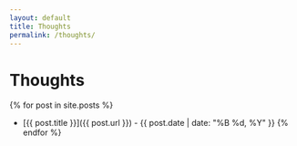 ```yaml
---
layout: default
title: Thoughts
permalink: /thoughts/
---
```


# Thoughts

{% for post in site.posts %}
- [{{ post.title }}]({{ post.url }}) - {{ post.date | date: "%B %d, %Y" }}
{% endfor %}